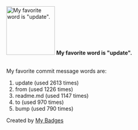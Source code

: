 <img src="https://my-badges.github.io/my-badges/favorite-word.png" alt="My favorite word is &quot;update&quot;." title="My favorite word is &quot;update&quot;." width="128">
<strong>My favorite word is &quot;update&quot;.</strong>
<br><br>

My favorite commit message words are:

1. update (used 2613 times)
2. from (used 1226 times)
3. readme.md (used 1147 times)
4. to (used 970 times)
5. bump (used 790 times)


Created by <a href="https://github.com/my-badges/my-badges">My Badges</a>
